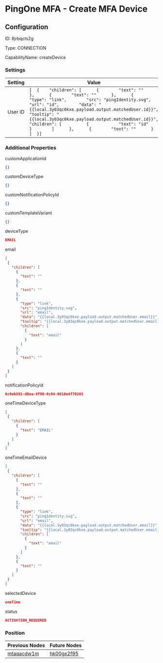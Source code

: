 # PingOne MFA - Create MFA Device
## Configuration
ID:  8jrbqcts2g

Type: CONNECTION 

CapabilityName: createDevice

### Settings
| Setting | Value  |
| :------------------------ | ---------------------------------------- |
| User ID |```[  {    "children": [      {        "text": ""      },      {        "text": ""      },      {        "type": "link",        "src": "pingIdentity.svg",        "url": "id",        "data": "{{local.3y03qc0kxe.payload.output.matchedUser.id}}",        "tooltip": "{{local.3y03qc0kxe.payload.output.matchedUser.id}}",        "children": [          {            "text": "id"          }        ]      },      {        "text": ""      }    ]  }] ```| 

 




### Additional Properties
customApplicationId
 ```json 
{}
```


customDeviceType
 ```json 
{}
```


customNotificationPolicyId
 ```json 
{}
```


customTemplateVariant
 ```json 
{}
```


deviceType
 ```json 
EMAIL
```


email
 ```json 
[
  {
    "children": [
      {
        "text": ""
      },
      {
        "text": ""
      },
      {
        "type": "link",
        "src": "pingIdentity.svg",
        "url": "email",
        "data": "{{local.3y03qc0kxe.payload.output.matchedUser.email}}",
        "tooltip": "{{local.3y03qc0kxe.payload.output.matchedUser.email}}",
        "children": [
          {
            "text": "email"
          }
        ]
      },
      {
        "text": ""
      }
    ]
  }
]
```


notificationPolicyId
 ```json 
6c9eb591-d8ea-4f90-8c04-8610e4f70203
```


oneTimeDeviceType
 ```json 
[
  {
    "children": [
      {
        "text": "EMAIL"
      }
    ]
  }
]
```


oneTimeEmailDevice
 ```json 
[
  {
    "children": [
      {
        "text": ""
      },
      {
        "text": ""
      },
      {
        "type": "link",
        "src": "pingIdentity.svg",
        "url": "email",
        "data": "{{local.3y03qc0kxe.payload.output.matchedUser.email}}",
        "tooltip": "{{local.3y03qc0kxe.payload.output.matchedUser.email}}",
        "children": [
          {
            "text": "email"
          }
        ]
      },
      {
        "text": ""
      }
    ]
  }
]
```


selectedDevice
 ```json 
oneTime
```


status
 ```json 
ACTIVATION_REQUIRED
```




### Position
| Previous Nodes | Future Nodes |
| :------------- | ------------ |
| [mtaqacdw1m](./mtaqacdw1m.md) | [hk00gx2f95](./hk00gx2f95.md) |